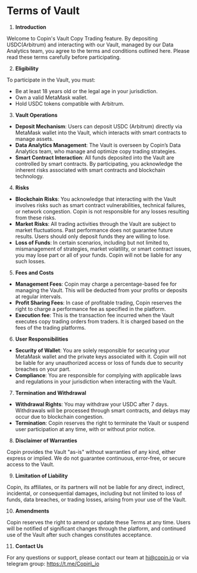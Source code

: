# Terms of Vault

1. **Introduction**

Welcome to Copin's Vault Copy Trading feature. By depositing USDC(Arbitrum) and interacting with our Vault, managed by our Data Analytics team, you agree to the terms and conditions outlined here. Please read these terms carefully before participating.

2. **Eligibility**

To participate in the Vault, you must:

* Be at least 18 years old or the legal age in your jurisdiction.
* Own a valid MetaMask wallet.
* Hold USDC tokens compatible with Arbitrum.

3. **Vault Operations**

* **Deposit Mechanism**: Users can deposit USDC (Arbitrum) directly via MetaMask wallet into the Vault, which interacts with smart contracts to manage assets.
* **Data Analytics Management**: The Vault is overseen by Copin’s Data Analytics team, who manage and optimize copy trading strategies.
* **Smart Contract Interaction**: All funds deposited into the Vault are controlled by smart contracts. By participating, you acknowledge the inherent risks associated with smart contracts and blockchain technology.

4. **Risks**

* **Blockchain Risks**: You acknowledge that interacting with the Vault involves risks such as smart contract vulnerabilities, technical failures, or network congestion. Copin is not responsible for any losses resulting from these risks.
* **Market Risks**: All trading activities through the Vault are subject to market fluctuations. Past performance does not guarantee future results. Users should only deposit funds they are willing to lose.
* **Loss of Funds**: In certain scenarios, including but not limited to, mismanagement of strategies, market volatility, or smart contract issues, you may lose part or all of your funds. Copin will not be liable for any such losses.

5. **Fees and Costs**

* **Management Fees**: Copin may charge a percentage-based fee for managing the Vault. This will be deducted from your profits or deposits at regular intervals.
* **Profit Sharing Fees**: In case of profitable trading, Copin reserves the right to charge a performance fee as specified in the platform.
* **Execution fee**: This is the transaction fee incurred when the Vault executes copy trading orders from traders. It is charged based on the fees of the trading platforms.

6. **User Responsibilities**

* **Security of Wallet**: You are solely responsible for securing your MetaMask wallet and the private keys associated with it. Copin will not be liable for any unauthorized access or loss of funds due to security breaches on your part.
* **Compliance**: You are responsible for complying with applicable laws and regulations in your jurisdiction when interacting with the Vault.

7. **Termination and Withdrawal**

* **Withdrawal Rights**: You may withdraw your USDC after 7 days. Withdrawals will be processed through smart contracts, and delays may occur due to blockchain congestion.
* **Termination**: Copin reserves the right to terminate the Vault or suspend user participation at any time, with or without prior notice.

8. **Disclaimer of Warranties**

Copin provides the Vault "as-is" without warranties of any kind, either express or implied. We do not guarantee continuous, error-free, or secure access to the Vault.

9. **Limitation of Liability**

Copin, its affiliates, or its partners will not be liable for any direct, indirect, incidental, or consequential damages, including but not limited to loss of funds, data breaches, or trading losses, arising from your use of the Vault.

10. **Amendments**

Copin reserves the right to amend or update these Terms at any time. Users will be notified of significant changes through the platform, and continued use of the Vault after such changes constitutes acceptance.

11. **Contact Us**

For any questions or support, please contact our team at hi@copin.io or via telegram group: https://t.me/Copin\_io
